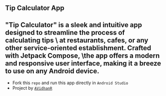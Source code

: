 ## Tip Calculator App
"Tip Calculator" is a sleek and intuitive app designed to streamline the process of calculating tips \ at restaurants, cafes, or any other service-oriented establishment. Crafted with Jetpack Compose, \the app offers a modern and responsive user interface, making it a breeze to use on any Android device.
----
- Fork this `repo` and run this app directly in `Android Studio`
- Project by [`AVidhanR`](https://linktr.ee/itsvidhanreddy)
